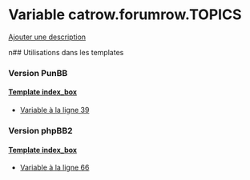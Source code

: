 # Variable catrow.forumrow.TOPICS
[Ajouter une description](https://fa-tvars.appspot.com/catrow.forumrow.TOPICS)

n## Utilisations dans les templates

### Version PunBB

#### [Template index_box](punbb/index_box.md)
* [Variable à la ligne 39](../punbb/index_box.tpl#L39)

### Version phpBB2

#### [Template index_box](subsilver/index_box.md)
* [Variable à la ligne 66](../subsilver/index_box.tpl#L66)
